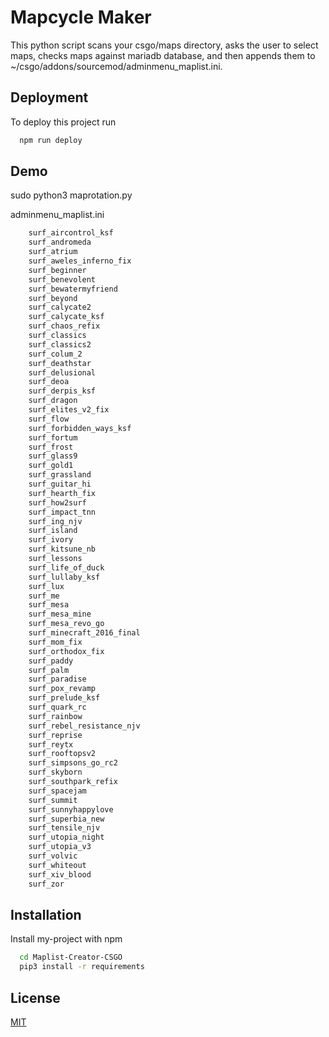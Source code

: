 
# Mapcycle Maker

This python script scans your csgo/maps directory, asks the user to select 
maps, checks maps against mariadb database, and then appends them to ~/csgo/addons/sourcemod/adminmenu_maplist.ini.
## Deployment

To deploy this project run

```bash
  npm run deploy
```
    
## Demo

sudo python3 maprotation.py

adminmenu_maplist.ini
```bash
    surf_aircontrol_ksf
    surf_andromeda
    surf_atrium
    surf_aweles_inferno_fix
    surf_beginner
    surf_benevolent
    surf_bewatermyfriend
    surf_beyond
    surf_calycate2
    surf_calycate_ksf
    surf_chaos_refix
    surf_classics
    surf_classics2
    surf_colum_2
    surf_deathstar
    surf_delusional
    surf_deoa
    surf_derpis_ksf
    surf_dragon
    surf_elites_v2_fix
    surf_flow
    surf_forbidden_ways_ksf
    surf_fortum
    surf_frost
    surf_glass9
    surf_gold1
    surf_grassland
    surf_guitar_hi
    surf_hearth_fix
    surf_how2surf
    surf_impact_tnn
    surf_ing_njv
    surf_island
    surf_ivory
    surf_kitsune_nb
    surf_lessons
    surf_life_of_duck
    surf_lullaby_ksf
    surf_lux
    surf_me
    surf_mesa
    surf_mesa_mine
    surf_mesa_revo_go
    surf_minecraft_2016_final
    surf_mom_fix
    surf_orthodox_fix
    surf_paddy
    surf_palm
    surf_paradise
    surf_pox_revamp
    surf_prelude_ksf
    surf_quark_rc
    surf_rainbow
    surf_rebel_resistance_njv
    surf_reprise
    surf_reytx
    surf_rooftopsv2
    surf_simpsons_go_rc2
    surf_skyborn
    surf_southpark_refix
    surf_spacejam
    surf_summit
    surf_sunnyhappylove
    surf_superbia_new
    surf_tensile_njv
    surf_utopia_night
    surf_utopia_v3
    surf_volvic
    surf_whiteout
    surf_xiv_blood
    surf_zor

```
## Installation

Install my-project with npm

```bash
  cd Maplist-Creator-CSGO
  pip3 install -r requirements
```
## License

[MIT](https://choosealicense.com/licenses/mit/)

